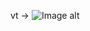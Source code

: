 vt -> ![Image alt](https://cdn.discordapp.com/avatars/764732190302142515/a_d04ea4e34e71daebb034f94760120442.gif?size=128)

